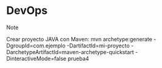 # DevOps
> [!NOTE]
> Crear proyecto JAVA con Maven:
>mvn archetype:generate -DgroupId=com.ejemplo -DartifactId=mi-proyecto -DarchetypeArtifactId=maven-archetype-quickstart -DinteractiveMode=false
prueba4

